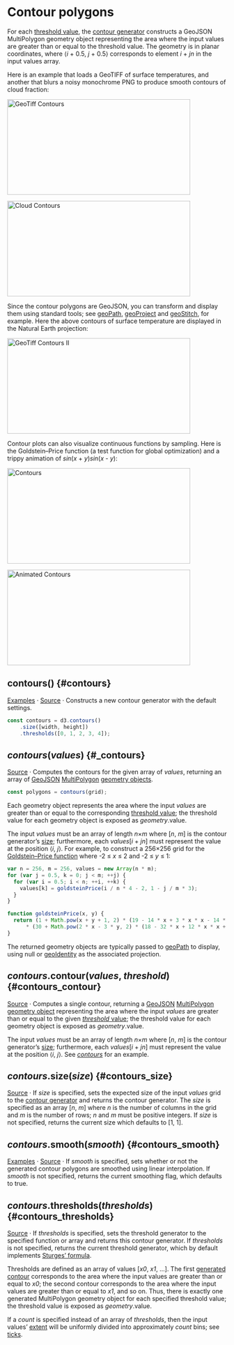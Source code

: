 # Contour polygons

For each [threshold value](#contours_thresholds), the [contour generator](#_contours) constructs a GeoJSON MultiPolygon geometry object representing the area where the input values are greater than or equal to the threshold value. The geometry is in planar coordinates, where ⟨<i>i</i> + 0.5, <i>j</i> + 0.5⟩ corresponds to element <i>i</i> + <i>jn</i> in the input values array.

Here is an example that loads a GeoTIFF of surface temperatures, and another that blurs a noisy monochrome PNG to produce smooth contours of cloud fraction:

[<img alt="GeoTiff Contours" src="https://raw.githubusercontent.com/d3/d3-contour/main/img/temperature.png" width="420" height="219">](https://observablehq.com/@d3/geotiff-contours)

[<img alt="Cloud Contours" src="https://raw.githubusercontent.com/d3/d3-contour/main/img/clouds.png" width="420" height="219">](https://observablehq.com/@d3/cloud-contours)

Since the contour polygons are GeoJSON, you can transform and display them using standard tools; see [geoPath](../d3-geo.md#geoPath), [geoProject](https://github.com/d3/d3-geo-projection/blob/main/README.md#geoProject) and [geoStitch](https://github.com/d3/d3-geo-projection/blob/main/README.md#geoStitch), for example. Here the above contours of surface temperature are displayed in the Natural Earth projection:

[<img alt="GeoTiff Contours II" src="https://raw.githubusercontent.com/d3/d3-contour/main/img/reprojection.png" width="420" height="219">](https://observablehq.com/@d3/geotiff-contours-ii)

Contour plots can also visualize continuous functions by sampling. Here is the Goldstein–Price function (a test function for global optimization) and a trippy animation of *sin*(*x* + *y*)*sin*(*x* - *y*):

[<img alt="Contours" src="https://raw.githubusercontent.com/d3/d3-contour/main/img/goldstein-price.png" width="420" height="219">](https://observablehq.com/@d3/contours)

[<img alt="Animated Contours" src="https://raw.githubusercontent.com/d3/d3-contour/main/img/sin-cos.png" width="420" height="219">](https://observablehq.com/@d3/animated-contours)

## contours() {#contours}

[Examples](https://observablehq.com/collection/@d3/d3-contour) · [Source](https://github.com/d3/d3-contour/blob/main/src/contours.js) · Constructs a new contour generator with the default settings.

```js
const contours = d3.contours()
    .size([width, height])
    .thresholds([0, 1, 2, 3, 4]);
```

## *contours*(*values*) {#_contours}

[Source](https://github.com/d3/d3-contour/blob/main/src/contours.js) · Computes the contours for the given array of *values*, returning an array of [GeoJSON](http://geojson.org/geojson-spec.html) [MultiPolygon](http://geojson.org/geojson-spec.html#multipolygon) [geometry objects](http://geojson.org/geojson-spec.html#geometry-objects).

```js
const polygons = contours(grid);
```

Each geometry object represents the area where the input <i>values</i> are greater than or equal to the corresponding [threshold value](#contours_thresholds); the threshold value for each geometry object is exposed as <i>geometry</i>.value.

The input *values* must be an array of length <i>n</i>×<i>m</i> where [<i>n</i>, <i>m</i>] is the contour generator’s [size](#contours_size); furthermore, each <i>values</i>[<i>i</i> + <i>jn</i>] must represent the value at the position ⟨<i>i</i>, <i>j</i>⟩. For example, to construct a 256×256 grid for the [Goldstein–Price function](https://en.wikipedia.org/wiki/Test_functions_for_optimization) where -2 ≤ <i>x</i> ≤ 2 and -2 ≤ <i>y</i> ≤ 1:

```js
var n = 256, m = 256, values = new Array(n * m);
for (var j = 0.5, k = 0; j < m; ++j) {
  for (var i = 0.5; i < n; ++i, ++k) {
    values[k] = goldsteinPrice(i / n * 4 - 2, 1 - j / m * 3);
  }
}
```
```js
function goldsteinPrice(x, y) {
  return (1 + Math.pow(x + y + 1, 2) * (19 - 14 * x + 3 * x * x - 14 * y + 6 * x * x + 3 * y * y))
      * (30 + Math.pow(2 * x - 3 * y, 2) * (18 - 32 * x + 12 * x * x + 48 * y - 36 * x * y + 27 * y * y));
}
```

The returned geometry objects are typically passed to [geoPath](../d3-geo.md#geoPath) to display, using null or [geoIdentity](../d3-geo.md#geoIdentity) as the associated projection.

## *contours*.contour(*values*, *threshold*) {#contours_contour}

[Source](https://github.com/d3/d3-contour/blob/main/src/contours.js) · Computes a single contour, returning a [GeoJSON](http://geojson.org/geojson-spec.html) [MultiPolygon](http://geojson.org/geojson-spec.html#multipolygon) [geometry object](http://geojson.org/geojson-spec.html#geometry-objects) representing the area where the input <i>values</i> are greater than or equal to the given [*threshold* value](#contours_thresholds); the threshold value for each geometry object is exposed as <i>geometry</i>.value.

The input *values* must be an array of length <i>n</i>×<i>m</i> where [<i>n</i>, <i>m</i>] is the contour generator’s [size](#contours_size); furthermore, each <i>values</i>[<i>i</i> + <i>jn</i>] must represent the value at the position ⟨<i>i</i>, <i>j</i>⟩. See [*contours*](#_contours) for an example.

## *contours*.size(*size*) {#contours_size}

[Source](https://github.com/d3/d3-contour/blob/main/src/contours.js) · If *size* is specified, sets the expected size of the input *values* grid to the [contour generator](#_contour) and returns the contour generator. The *size* is specified as an array \[<i>n</i>, <i>m</i>\] where <i>n</i> is the number of columns in the grid and <i>m</i> is the number of rows; *n* and *m* must be positive integers. If *size* is not specified, returns the current size which defaults to [1, 1].

## *contours*.smooth(*smooth*) {#contours_smooth}

[Examples](https://observablehq.com/@d3/contours-smooth) · [Source](https://github.com/d3/d3-contour/blob/main/src/contours.js) · If *smooth* is specified, sets whether or not the generated contour polygons are smoothed using linear interpolation. If *smooth* is not specified, returns the current smoothing flag, which defaults to true.

## *contours*.thresholds(*thresholds*) {#contours_thresholds}

[Source](https://github.com/d3/d3-contour/blob/main/src/contours.js) · If *thresholds* is specified, sets the threshold generator to the specified function or array and returns this contour generator. If *thresholds* is not specified, returns the current threshold generator, which by default implements [Sturges’ formula](../d3-array/bin.md#thresholdSturges).

Thresholds are defined as an array of values [*x0*, *x1*, …]. The first [generated contour](#_contour) corresponds to the area where the input values are greater than or equal to *x0*; the second contour corresponds to the area where the input values are greater than or equal to *x1*, and so on. Thus, there is exactly one generated MultiPolygon geometry object for each specified threshold value; the threshold value is exposed as <i>geometry</i>.value.

If a *count* is specified instead of an array of *thresholds*, then the input values’ [extent](../d3-array/summarize.md#extent) will be uniformly divided into approximately *count* bins; see [ticks](../d3-array/ticks.md#ticks).
